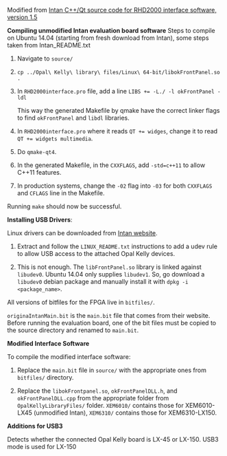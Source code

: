 Modified from [Intan C++/Qt source code for RHD2000 interface software, version 1.5](http://www.intantech.com/files/RHD2000interface_source_code_v1_5.zip)

**Compiling unmodified Intan evaluation board software**
Steps to compile on Ubuntu 14.04 (starting from fresh download from Intan), some steps taken from Intan_README.txt

1. Navigate to `source/`

2. `cp ../Opal\ Kelly\ library\ files/Linux\ 64-bit/libokFrontPanel.so .`

3. In `RHD2000interface.pro` file, add a line `LIBS += -L./ -l okFrontPanel -ldl`

   This way the generated Makefile by qmake have the correct linker flags to find `okFrontPanel` and `libdl` libraries.

4. In `RHD2000interface.pro` where it reads `QT += widges`, change it to read `QT += widgets multimedia`.

5. Do `qmake-qt4`.

6. In the generated Makefile, in the `CXXFLAGS`, add `-std=c++11` to allow C++11 features.

7. In production systems, change the `-02` flag into `-03` for both `CXXFLAGS` and `CFLAGS` line in the Makefile.

Running `make` should now be successful.

**Installing USB Drivers**:

Linux drivers can be downloaded from [Intan website](http://www.intantech.com/files/RHD2000_USB_interface_board_drivers.zip).

1. Extract and follow the `LINUX_README.txt` instructions to add a udev rule to allow USB access to the attached Opal Kelly devices.

2. This is not enough. The `libFrontPanel.so` library is linked against `libudev0`. Ubuntu 14.04 only supplies `libudev1`. So, go download a `libudev0` debian package and manually install it with `dpkg -i <package_name>`.

All versions of bitfiles for the FPGA live in `bitfiles/`.

`originaIntanMain.bit` is the `main.bit` file that comes from their website. Before running the evaluation board, one of the bit files must be copied to the source directory and renamed to `main.bit`.

**Modified Interface Software**

To compile the modified interface software:

1) Replace the `main.bit` file in `source/` with the appropriate ones from `bitfiles/` directory.

2) Replace the `libokFrontpanel.so`, `okFrontPanelDLL.h`, and `okFrontPanelDLL.cpp` from the appropriate folder from `OpalKellyLibraryFiles/` folder. `XEM6010/` contains those for XEM6010-LX45 (unmodified Intan), `XEM6310/` contains those for XEM6310-LX150.

**Additions for USB3**

Detects whether the connected Opal Kelly board is LX-45 or LX-150. USB3 mode is used for LX-150
